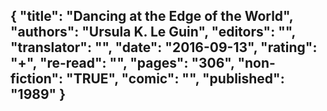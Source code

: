 {
 "title": "Dancing at the Edge of the World",
 "authors": "Ursula K. Le Guin",
 "editors": "",
 "translator": "",
 "date": "2016-09-13",
 "rating": "+",
 "re-read": "",
 "pages": "306",
 "non-fiction": "TRUE",
 "comic": "",
 "published": "1989"
}
---

